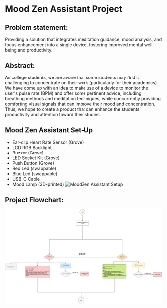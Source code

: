 # Mood Zen Assistant Project

## Problem statement: 
Providing a solution that integrates
meditation guidance, mood analysis, and focus enhancement into
a single device, fostering improved mental well-being and
productivity.

## Abstract:
As college students, we are aware that some students may find it
challenging to concentrate on their work (particularly for their
academics). We have come up with an idea to make use of a
device to monitor the user's pulse rate (BPM) and offer some
pertinent advice, including breathing methods and meditation
techniques, while concurrently providing comforting visual signals
that can improve their mood and concentration. Thus, we hope to
create a product that can enhance the students’ productivity and
attention toward their studies.

## Mood Zen Assistant Set-Up
- Ear-clip Heart Rate Sensor (Grove)
- LCD RGB Backlight
- Buzzer (Grove)
- LED Socket Kit (Grove)
- Push Button (Grove)
- Red Led (swappable)
- Blue Led (swappable)
- USB-C Cable
- Mood Lamp (3D-printed)
![MoodZen Assistant Setup](https://github.com/iinchan/EGT203_Mood-Zen-Assistant-Project/blob/main/EGT203_MoodZen%20Assistant%20Setup.jpg)

## Project Flowchart:
![Project Flowchart](https://github.com/iinchan/EGT203_Mood-Zen-Assistant-Project/blob/main/EGT203_MoodZen%20Assistant%20FlowChart.jpg)
